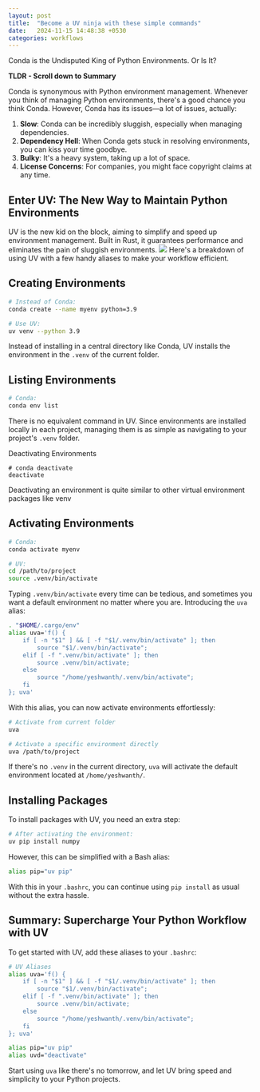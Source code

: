 ```yaml
---
layout: post
title:  "Become a UV ninja with these simple commands"
date:   2024-11-15 14:48:38 +0530
categories: workflows
---
```


Conda is the Undisputed King of Python Environments. Or Is It?

<!--more-->
**TLDR - Scroll down to Summary**

Conda is synonymous with Python environment management. Whenever you think of managing Python environments, there's a good chance you think Conda. However, Conda has its issues—a lot of issues, actually:

1. **Slow**: Conda can be incredibly sluggish, especially when managing dependencies.
2. **Dependency Hell**: When Conda gets stuck in resolving environments, you can kiss your time goodbye.
3. **Bulky**: It's a heavy system, taking up a lot of space.
4. **License Concerns**: For companies, you might face copyright claims at any time.



## Enter UV: The New Way to Maintain Python Environments

UV is the new kid on the block, aiming to simplify and speed up environment management. Built in Rust, it guarantees performance and eliminates the pain of sluggish environments.
![](https://github.com/astral-sh/uv/assets/1309177/03aa9163-1c79-4a87-a31d-7a9311ed9310)
Here's a breakdown of using UV with a few handy aliases to make your workflow efficient.



## Creating Environments

```bash
# Instead of Conda:
conda create --name myenv python=3.9

# Use UV:
uv venv --python 3.9
```

Instead of installing in a central directory like Conda, UV installs the environment in the `.venv` of the current folder.



## Listing Environments

```bash
# Conda:
conda env list
```

There is no equivalent command in UV. Since environments are installed locally in each project, managing them is as simple as navigating to your project's `.venv` folder.



Deactivating Environments

```
# conda deactivate
deactivate
```

Deactivating an environment is quite similar to other virtual environment packages like venv



## Activating Environments

```bash
# Conda:
conda activate myenv

# UV:
cd /path/to/project
source .venv/bin/activate
```

Typing `.venv/bin/activate` every time can be tedious, and sometimes you want a default environment no matter where you are. Introducing the `uva` alias:

```bash
. "$HOME/.cargo/env"
alias uva='f() {
    if [ -n "$1" ] && [ -f "$1/.venv/bin/activate" ]; then
        source "$1/.venv/bin/activate";
    elif [ -f ".venv/bin/activate" ]; then
        source .venv/bin/activate;
    else
        source "/home/yeshwanth/.venv/bin/activate";
    fi
}; uva'
```

With this alias, you can now activate environments effortlessly:

```bash
# Activate from current folder
uva

# Activate a specific environment directly
uva /path/to/project
```

If there's no `.venv` in the current directory, `uva` will activate the default environment located at `/home/yeshwanth/`.



## Installing Packages

To install packages with UV, you need an extra step:

```bash
# After activating the environment:
uv pip install numpy
```

However, this can be simplified with a Bash alias:

```bash
alias pip="uv pip"
```

With this in your `.bashrc`, you can continue using `pip install` as usual without the extra hassle.



## Summary: Supercharge Your Python Workflow with UV

To get started with UV, add these aliases to your `.bashrc`:

```bash
# UV Aliases
alias uva='f() {
    if [ -n "$1" ] && [ -f "$1/.venv/bin/activate" ]; then
        source "$1/.venv/bin/activate";
    elif [ -f ".venv/bin/activate" ]; then
        source .venv/bin/activate;
    else
        source "/home/yeshwanth/.venv/bin/activate";
    fi
}; uva'

alias pip="uv pip"
alias uvd="deactivate"
```

Start using `uva` like there's no tomorrow, and let UV bring speed and simplicity to your Python projects.

